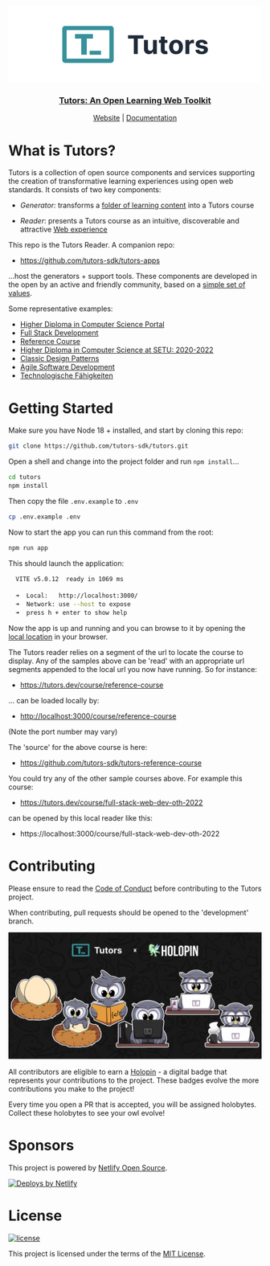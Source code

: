 <p align="center">
  <a href="https://tutors.dev">
    <img src="./static/tutors-light.png"
  </a>
</p>

<h3 align="center">
Tutors: An Open Learning Web Toolkit
</h3>

<p align="center">
  <a href="https://tutors.dev">Website</a> |
  <a href="https://tutors.dev/course/tutors-reference-manual">Documentation</a>
</p>

# What is Tutors?

Tutors is a collection of open source components and services supporting the creation of transformative learning experiences using open web standards. It consists of two key components:

- *Generator:*  transforms a [folder of learning content](https://github.com/tutors-sdk/tutors-reference-course)  into a Tutors course

- *Reader*: presents a Tutors course as an intuitive, discoverable and attractive [Web experience](https://tutors.dev/course/reference-course)

This repo is the Tutors Reader. A companion repo:

- <https://github.com/tutors-sdk/tutors-apps>

...host the generators + support tools. These components are developed in the open by an active and friendly community, based on a [simple set of values](https://tutors.dev/course/tutors-reference-manual#tutors-values).

Some representative examples:

- [Higher Diploma in Computer Science Portal](https://tutors.dev/course/wit-hdip-comp-sci-showcase)
- [Full Stack Development](https://tutors.dev/course/full-stack-web-dev-oth-2022)
- [Reference Course](https://tutors.dev/course/reference-course)
- [Higher Diploma in Computer Science at SETU: 2020-2022](https://tutors.dev/course/wit-hdip-comp-sci-2020)
- [Classic Design Patterns](https://tutors.dev/course/classic-design-patterns)
- [Agile Software Development](https://tutors.dev/course/agile-dev-2021)
- [Technologische Fähigkeiten](https://tutors.dev/course/zusatzstudium-digital-skills-semester1)

# Getting Started

Make sure you have Node 18 + installed, and start by cloning this repo:

```bash
git clone https://github.com/tutors-sdk/tutors.git
```

Open a shell and change into the project folder and run `npm install`...

```bash
cd tutors
npm install
```

Then copy the file `.env.example` to `.env`

```bash
cp .env.example .env
```

Now to start the app you can run this command from the root:

```bash
npm run app
```

This should launch the application:

```bash
  VITE v5.0.12  ready in 1069 ms

  ➜  Local:   http://localhost:3000/
  ➜  Network: use --host to expose
  ➜  press h + enter to show help

```

Now the app is up and running and you can browse to it by opening the <a href="http://localhost:3000/">local location</a> in your browser.

The Tutors reader relies on a segment of the url to locate the course to display. Any of the samples above can be 'read' with an appropriate url segments appended to the local url you now have running. So for instance:

- <https://tutors.dev/course/reference-course>


... can be loaded locally by:

- <http://localhost:3000/course/reference-course>


(Note the port number may vary)

The 'source' for the above course is here:

- https://github.com/tutors-sdk/tutors-reference-course

You could try any of the other sample courses above. For example this course:

- https://tutors.dev/course/full-stack-web-dev-oth-2022

can be opened by this local reader like this:

- https://localhost:3000/course/full-stack-web-dev-oth-2022


# Contributing

Please ensure to read the [Code of Conduct](./CODE_OF_CONDUCT.md) before contributing to the Tutors project.

When contributing, pull requests should be opened to the 'development' branch.

![Tutors Holopin](static/tutors-holopin.png)

All contributors are eligible to earn a [Holopin](https://holopin.io) - a digital badge that represents your contributions to the project. These badges evolve the more contributions you make to the project!

Every time you open a PR that is accepted, you will be assigned holobytes. Collect these holobytes to see your owl evolve!

# Sponsors

This project is powered by [Netlify Open Source](https://www.netlify.com/open-source/).

[![Deploys by Netlify](https://www.netlify.com/v3/img/components/netlify-color-bg.svg)](https://www.netlify.com)

# License

[![license](https://img.shields.io/badge/license-MIT-3A929B.svg)](./LICENSE)

This project is licensed under the terms of the [MIT License](./LICENSE).
